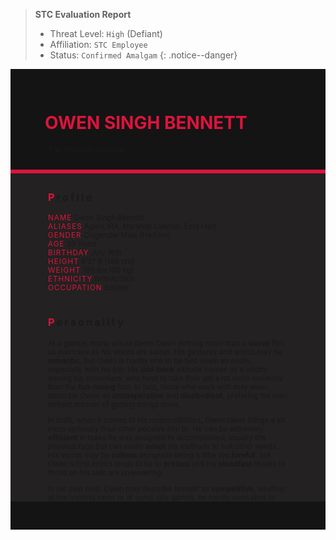 > **STC Evaluation Report**
>- Threat Level: `High` (Defiant)
>- Affiliation: `STC Employee`
>- Status: `Confirmed Amalgam`
{: .notice--danger}

<!---------
header names
----------->

<div class="row" style="background-color:#141414; padding-top:30px; padding-left: 55px; padding-right: 55px; padding-bottom: 25px">
    <h1 style="color:#DC143C">OWEN SINGH BENNETT</h1>
    <small>"The Unyielding Soldier"</small>
</div>
<div style="background-color:#DC143C;padding:3px;"></div>
<div class="row" style="background-color: #232121; padding-top:5px; padding-left: 60px; padding-right: 60px; padding-bottom: 20px; overflow:auto; max-height:500px">

<!---------
profile
----------->

<h3 class="text-uppercase font-weight-bold" style="letter-spacing:3px;">
    <span style="color:#DC143C;">P</span>rofile
</h3>

<small>
<span class="text-uppercase pr-3 font-weight-bold" style="color:#DC143C;letter-spacing:1px;">NAME</span> &#09;&#09;
    Owen Singh Bennett<br>
<span class="text-uppercase pr-3 font-weight-bold" style="color:#DC143C;letter-spacing:1px;">ALIASES</span> &#09;&#09;
    Agent IRA, Marshall Clayton, Ezra Hart<br>
<span class="text-uppercase pr-3 font-weight-bold" style="color:#DC143C;letter-spacing:1px;">GENDER</span> &#09;&#09;
    Cisgender Male (He/Him)<br>
<span class="text-uppercase pr-3 font-weight-bold" style="color:#DC143C;letter-spacing:1px;">AGE</span> &#09;&#09;
    29 Years<br>
<span class="text-uppercase pr-3 font-weight-bold" style="color:#DC143C;letter-spacing:1px;">BIRTHDAY</span> &#09;&#09;
    July 16th<br>
<span class="text-uppercase pr-3 font-weight-bold" style="color:#DC143C;letter-spacing:1px;">HEIGHT</span> &#09;&#09;
    6'2" ft (188 cm)<br>
<span class="text-uppercase pr-3 font-weight-bold" style="color:#DC143C;letter-spacing:1px;">WEIGHT</span> &#09;&#09;
    198 lbs (90 kg)<br>
<span class="text-uppercase pr-3 font-weight-bold" style="color:#DC143C;letter-spacing:1px;">ETHNICITY</span> &#09;&#09;
    British/Sikh<br>
<span class="text-uppercase pr-3 font-weight-bold" style="color:#DC143C;letter-spacing:1px;">OCCUPATION</span> &#09;&#09;
    Soldier<br>
</small>

<hr class="w-100 my-5" style="border-color:#e6d7c5;opacity:.2;">

<!---------
personality
----------->
<h3 class="text-uppercase font-weight-bold" style="letter-spacing:3px;">
    <span style="color:#DC143C;">P</span>ersonality
</h3>

<small>
<p>At a glance, many would deem Owen nothing more than a <strong>suave</strong> flirt, as insincere as his words are sweet. His gestures and words may be <strong>romantic</strong>, but Owen is hardly one to be tied down so easily, especially with his job. His <strong>laid-back</strong> attitude comes as a oddity among his coworkers, who tend to take their job a lot more seriously than the <strong>fun-loving</strong> fool. In fact, those who work with may even describe Owen as <strong>uncooperative</strong> and <strong>disobedient</strong>, prefering his own defiant manner of getting thinga done.
</p>

<p>In truth, when it comes to his responsibilities, Owen takes things a lot more seriously than other peceive him to. He can be extremely <strong>efficient</strong> in tasks he was assigned to accomplished, usually the physical type but can easily <strong>adapt</strong> his methods to suit other needs. His words may be <strong>callous</strong> alongside being a little too <strong>foreful</strong>, but Owen's first instict tends to be to <strong>protect</strong> and his <strong>steadfast</strong> loyalty to those on his side are unwavering.
</p>

<p>In his own time, Owen may describe himself as <strong>competitive</strong>, whether at the training room or at some silly games, he hardly even likes to lose. He isn't exactly the sharpest tool in the shed, and while Owen may become <strong>self-conscious</strong>, he hardly likes to admit it. In fact, Owen may even react with <strong>aggression</strong> at the perceived mockery. Only few would actually have the chance of seeing Owen when he's truly relaxed, he isn't exactly very <strong>trusting</strong> of others.
</p>
</small>

<hr class="w-100 my-5" style="border-color:#e6d7c5;opacity:.2;">

<!---------
backstory
----------->
<h3 class="text-uppercase font-weight-bold" style="letter-spacing:3px;">
    <span style="color:#DC143C;">B</span>ackstory
</h3>

<small>
<p>Lorem ipsum dolor sit amet, consectetur adipiscing elit. Maecenas volutpat vestibulum fermentum. Nullam aliquet ipsum mauris, quis tincidunt neque porttitor vitae. Nam condimentum faucibus ornare. Nunc euismod vitae erat id iaculis. Fusce ac fringilla velit, at eleifend augue. Quisque pellentesque tempor tellus. Aliquam id pulvinar risus. Nunc varius ante ac nisl lacinia suscipit. In quis risus quis sapien sagittis pulvinar. Donec at viverra sapien. Nam consectetur quis augue eu tincidunt.</p>

<p>Lorem ipsum dolor sit amet, consectetur adipiscing elit. Maecenas volutpat vestibulum fermentum. Nullam aliquet ipsum mauris, quis tincidunt neque porttitor vitae. Nam condimentum faucibus ornare. Nunc euismod vitae erat id iaculis. Fusce ac fringilla velit, at eleifend augue. Quisque pellentesque tempor tellus. Aliquam id pulvinar risus. Nunc varius ante ac nisl lacinia suscipit. In quis risus quis sapien sagittis pulvinar. Donec at viverra sapien. Nam consectetur quis augue eu tincidunt.</p>
</small>

<hr class="w-100 my-5" style="border-color:#e6d7c5;opacity:.2;">


<!---------
trivia
----------->

<h3 class="text-uppercase font-weight-bold" style="letter-spacing:3px;">
    <span style="color:#DC143C;">T</span>rivia
</h3>

<small>
<ul>
<li><span class="text-uppercase pr-3 font-weight-bold" style="color:#DC143C;letter-spacing:1px;">INSPIRATION</span> &#09;&#09;
    <ul><li>Jason Todd (Batman)</li>
        <li>Wade Wilson (Deadpool)</li>
        <li>Oliver Queen (Green Arrow)</li>
        <li>Todoroki Dabi (My Hero Academia)</li>
    </ul>
</li>
<li><span class="text-uppercase pr-3 font-weight-bold" style="color:#DC143C;letter-spacing:1px;">VOICE CLAIM</span> &#09;&#09;
    <a href="https://m.youtube.com/watch?v=m81VbwYK80Q">Oliver Jackson-Cohen</a>
</li>
<li><span class="text-uppercase pr-3 font-weight-bold" style="color:#DC143C;letter-spacing:1px;">THEME SONG</span> &#09;&#09;
    TBA
</li>
<li><span class="text-uppercase pr-3 font-weight-bold" style="color:#DC143C;letter-spacing:1px;">MBTI TYPE</span> &#09;&#09;
    ESFP - The Entertainer
</li>
<li>Loves sweets, he enjoys any sweet treat and his form of love language is sharing or buying treats for others.</li>
<li>Also a big fan of cooking, London's food sucks and he practiced cooking curries and cuisines to survive.</li>
<li>He can play both the piano and violin, but he's very rusty and would probably play the wrong tunes half the time.</li>
<li>Loved Pokémon as a kid, didn't get much chance to play it so he's making up for lost time now. He's not a very good strategy player, just enjoys collecting cool Pokémons.</li>
</ul>
</small>

</div>
<div class="row" style="background-color:#141414; padding-top:20px; padding-left: 30px; padding-right: 30px; padding-bottom: 25px;">
    <div style="text-align: right; font-size: 16px"><a href="https://toyhou.se/11320894.-f2u-unity-v2"><i class="fa-solid fa-barcode"></i></a></div>
</div>
